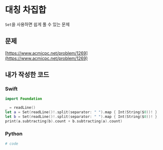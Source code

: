 # 대칭 차집합
`Set`을 사용하면 쉽게 풀 수 있는 문제

## 문제
[https://www.acmicpc.net/problem/1269](https://www.acmicpc.net/problem/1269)
## 내가 작성한 코드
### Swift
```swift
import Foundation

_ = readLine()
let a = Set(readLine()!.split(separator: " ").map { Int(String($0))! })
let b = Set(readLine()!.split(separator: " ").map { Int(String($0))! })
print(a.subtracting(b).count + b.subtracting(a).count)
```
### Python
```python
# code
```